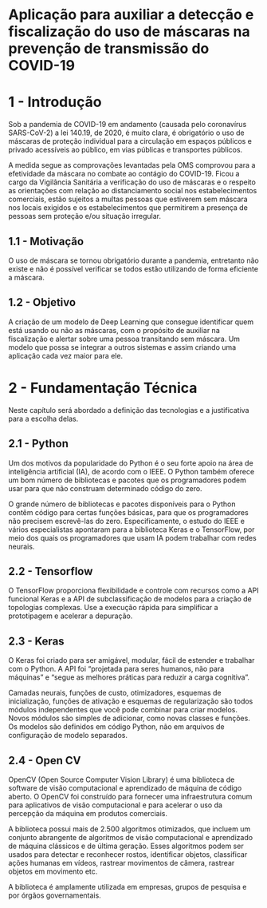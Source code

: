 # Aplicação para auxiliar a detecção e fiscalização do uso de máscaras na prevenção de transmissão do COVID-19

# 1 - Introdução
Sob a pandemia de COVID-19 em andamento (causada pelo coronavírus SARS-CoV-2) a lei 140.19, de 2020, é muito clara, é obrigatório o uso de máscaras de proteção individual para a circulação em espaços públicos e privado acessíveis ao público, em vias públicas e transportes públicos.

A medida segue as comprovações levantadas pela OMS comprovou para a efetividade da máscara no combate ao contágio do COVID-19.
Ficou a cargo da Vigilância Sanitária a verificação do uso de máscaras e o respeito as orientações com relação ao distanciamento social nos estabelecimentos comerciais, estão sujeitos a multas pessoas que estiverem sem máscara nos locais exigidos e os estabelecimentos que permitirem a presença de pessoas sem proteção e/ou situação irregular.

## 1.1 - Motivação
O uso de máscara se tornou obrigatório durante a pandemia, entretanto não existe e não é possível verificar se todos estão utilizando de forma eficiente a máscara.

## 1.2 - Objetivo
A criação de um modelo de Deep Learning que consegue identificar quem está usando ou não as máscaras, com o propósito de auxiliar na fiscalização e alertar sobre uma pessoa transitando sem máscara.
Um modelo que possa se integrar a outros sistemas e assim criando uma aplicação cada vez maior para ele.

# 2 - Fundamentação Técnica

Neste capítulo será abordado a definição das tecnologias e a justificativa para a escolha delas.

## 2.1 - Python
Um dos motivos da popularidade do Python é o seu forte apoio na área de inteligência artificial (IA), de acordo com o IEEE. O Python também oferece um bom número de bibliotecas e pacotes que os programadores podem usar para que não construam determinado código do zero.

O grande número de bibliotecas e pacotes disponíveis para o Python contêm código para certas funções básicas, para que os programadores não precisem escrevê-las do zero. Especificamente, o estudo do IEEE e vários especialistas apontaram para a biblioteca Keras e o TensorFlow, por meio dos quais os programadores que usam IA podem trabalhar com redes neurais.

## 2.2 - Tensorflow
O TensorFlow proporciona flexibilidade e controle com recursos como a API funcional Keras e a API de subclassificação de modelos para a criação de topologias complexas. Use a execução rápida para simplificar a prototipagem e acelerar a depuração.

## 2.3 - Keras
O Keras foi criado para ser amigável, modular, fácil de estender e trabalhar com o Python. A API foi “projetada para seres humanos, não para máquinas” e “segue as melhores práticas para reduzir a carga cognitiva”.

Camadas neurais, funções de custo, otimizadores, esquemas de inicialização, funções de ativação e esquemas de regularização são todos módulos independentes que você pode combinar para criar modelos. Novos módulos são simples de adicionar, como novas classes e funções. Os modelos são definidos em código Python, não em arquivos de configuração de modelo separados.

## 2.4 - Open CV
OpenCV (Open Source Computer Vision Library) é uma biblioteca de software de visão computacional e aprendizado de máquina de código aberto. O OpenCV foi construído para fornecer uma infraestrutura comum para aplicativos de visão computacional e para acelerar o uso da percepção da máquina em produtos comerciais.

A biblioteca possui mais de 2.500 algoritmos otimizados, que incluem um conjunto abrangente de algoritmos de visão computacional e aprendizado de máquina clássicos e de última geração. Esses algoritmos podem ser usados para detectar e reconhecer rostos, identificar objetos, classificar ações humanas em vídeos, rastrear movimentos de câmera, rastrear objetos em movimento etc.

A biblioteca é amplamente utilizada em empresas, grupos de pesquisa e por órgãos governamentais.
